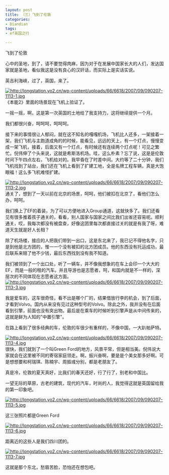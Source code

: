 ```yaml
---
layout: post
title: （三）飞到了伦敦
categories:
- Diandian
tags:
- ef英国之行

---
```

<p>飞到了伦敦 </p>
<p>心中的圣地，到了，请不要觉得肉麻，因为对于在发展中国家长大的人们，发达国家就是圣地，看似我这是没有良心的汉奸话，而实际上是实话实说。 </p>
<p>英吉利海峡，过了，英国，来了。 </p>
<p><a href="http://longstation.yo2.cn/wp-content/uploads/66/6618/2007/09/090207-1113-1.jpg" target="_blank"><img alt="http://longstation.yo2.cn/wp-content/uploads/66/6618/2007/09/090207-1113-1.jpg" src="http://m1.img.srcdd.com/farm3/d/2012/0306/12/DOWNLOADFAILAAAAAAAAAAAAAAAAAAAA_B500_900_200_80.PNG" /></a>《本能2》里面的场景现在飞机上验证了。 </p>
<p>一摇一摇，啊，这是第一次英国的土地给了我支持力，这将继续提供一个月。 </p>
<p>我们都很兴奋，呵呵呵，呵呵呵。 </p>
<p>接下来的事情很让人郁闷，就在这不知名的嘎嘎机场，飞机比人还多，一架接着一架，我们飞机与主跑道成角的的时候，能看见，远远的天上，有一个灯点，慢慢变成一架飞机，接着，后面又有一个灯点，有时候还有连续两个灯点呢！可见之繁忙。倪伟伸了个头来说，这就是希斯洛机场。哇，这么朴素？忘了说，这是是伦敦时间下午四点左右，飞机给对的。我早昏在了时差中间。大约等了二十分钟，我们飞机找到了站台，我们还在飞机上看到了扩建工地，全是名牌工程车辆，真是大饱眼福！这么多飞机难怪扩建。 </p>
<p><a href="http://longstation.yo2.cn/wp-content/uploads/66/6618/2007/09/090207-1113-2.jpg" target="_blank"><img alt="http://longstation.yo2.cn/wp-content/uploads/66/6618/2007/09/090207-1113-2.jpg" src="http://m1.img.srcdd.com/farm3/d/2012/0306/12/DOWNLOADFAILAAAAAAAAAAAAAAAAAAAA_B500_900_200_80.PNG" /></a>通关了，想到了一天以前在北京的场景，呵呵，他们被扣在北京了，看他们怎么办，呵呵。 </p>
<p>我们换上了EF的着装，为了可以方便地进入Group通道，这就快多了。我们还看见有很多推着孩子通关的，看看，别人国家与国家之间比我们出省还容易呢。顺利通关，哎，我每次都没有被盘查，好像这团里每次都直接过关的就是有我了呀，难道天生就是好人长相？ </p>
<p>除了机场楼，接应的人把我们带到一出口，这是东北来了，我已记不得他名字，只是到他是北方团的，惟一一个没有被扣的北方团成员。他的东西没有托运成功，最后联系来赔了他不少钱，最后东西找到没有我不知道。 </p>
<p>我们被领到了一个出口处，听了一辆车，并不像我想象的在车上会印一个大大的EF，而是一般的租的汽车。并且导游也是志愿者，呵，和国内就是不一样的，深层次的不同体现在志愿者这方面。<a href="http://longstation.yo2.cn/wp-content/uploads/66/6618/2007/09/090207-1113-3.jpg" target="_blank"><img alt="http://longstation.yo2.cn/wp-content/uploads/66/6618/2007/09/090207-1113-3.jpg" src="http://m1.img.srcdd.com/farm3/d/2012/0306/12/DOWNLOADFAILAAAAAAAAAAAAAAAAAAAA_B500_900_200_80.PNG" /></a> </p>
<p>我是爱车的，这车很奇怪，看不出是哪个厂的，结果借放行李的机会，到了后面，才看到Volvo。国内从来没有见过这种型号的Volvo。除此之外，我并没有在后面看到引擎，前面也没有突出物。最后是在乘车的时候听到引擎声是从中间传来的，这就是鲜为人知的&quot;中置引擎&quot;。 </p>
<p>在路上看到了很多经典的车，伦敦的车很少有重样的，不像中国，一大趴帕萨特。 </p>
<p><a href="http://longstation.yo2.cn/wp-content/uploads/66/6618/2007/09/090207-1113-4.jpg" target="_blank"><img alt="http://longstation.yo2.cn/wp-content/uploads/66/6618/2007/09/090207-1113-4.jpg" src="http://m1.img.srcdd.com/farm3/d/2012/0306/12/DOWNLOADFAILAAAAAAAAAAAAAAAAAAAA_B500_900_200_80.PNG" /></a>很快，我们就到了一个叫Green Ford的地方，风景平常，但是相当美。倪伟说大家就会在这里被不同的寄宿家庭领走。啊，振兴奋啊，要是是个美女那多好啊。可是想想要和柯瑞琪、陈楠宇、周振彧分别，都是老朋友了。 </p>
<p>真是冷，伦敦的夏天真好，比我们的春天还好，行了行了，别老和中国比。 </p>
<p>一望无际的草原，古老的建筑，现代的汽车，时尚的人，我觉得这就是英国留给我的第一印象吧。 </p>
<p><a href="http://longstation.yo2.cn/wp-content/uploads/66/6618/2007/09/090207-1113-5.jpg" target="_blank"><img alt="http://longstation.yo2.cn/wp-content/uploads/66/6618/2007/09/090207-1113-5.jpg" src="http://m1.img.srcdd.com/farm3/d/2012/0306/12/DOWNLOADFAILAAAAAAAAAAAAAAAAAAAA_B500_900_200_80.PNG" /></a> </p>
<p>这三张照片都是Green Ford </p>
<p><a href="http://longstation.yo2.cn/wp-content/uploads/66/6618/2007/09/090207-1113-6.jpg" target="_blank"><img alt="http://longstation.yo2.cn/wp-content/uploads/66/6618/2007/09/090207-1113-6.jpg" src="http://m1.img.srcdd.com/farm3/d/2012/0306/12/DOWNLOADFAILAAAAAAAAAAAAAAAAAAAA_B500_900_200_80.PNG" /></a> </p>
<p>距离近的这些人是我们四川团的。 </p>
<p><a href="http://longstation.yo2.cn/wp-content/uploads/66/6618/2007/09/090207-1113-7.jpg" target="_blank"><img alt="http://longstation.yo2.cn/wp-content/uploads/66/6618/2007/09/090207-1113-7.jpg" src="http://m1.img.srcdd.com/farm3/d/2012/0306/12/DOWNLOADFAILAAAAAAAAAAAAAAAAAAAA_B500_900_200_80.PNG" /></a> </p>
<p>这就是那个东北，愁眉苦脸，恐怕还在想包吧。</p>